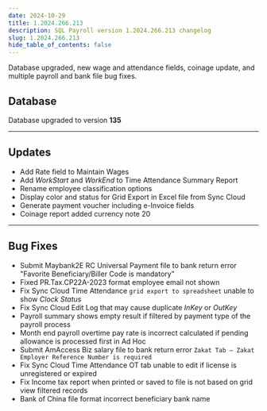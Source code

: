 ```yaml
---
date: 2024-10-29
title: 1.2024.266.213
description: SQL Payroll version 1.2024.266.213 changelog
slug: 1.2024.266.213
hide_table_of_contents: false
---
```


Database upgraded, new wage and attendance fields, coinage update, and multiple payroll and bank file bug fixes.

<!-- truncate -->

## Database

Database upgraded to version **135**

---

## Updates

- Add Rate field to Maintain Wages
- Add *WorkStart* and *WorkEnd* to Time Attendance Summary Report
- Rename employee classification options
- Display color and status for Grid Export in Excel file from Sync Cloud
- Generate payment voucher including e-Invoice fields
- Coinage report added currency note 20

---

## Bug Fixes

- Submit Maybank2E RC Universal Payment file to bank return error "Favorite Beneficiary/Biller Code is mandatory"
- Fixed PR.Tax.CP22A-2023 format employee email not shown
- Fix Sync Cloud Time Attendance `grid export to spreadsheet` unable to show *Clock Status*
- Fix Sync Cloud Edit Log that may cause duplicate *InKey* or *OutKey*
- Payroll summary shows empty result if filtered by payment type of the payroll process
- Month end payroll overtime pay rate is incorrect calculated if pending allowance is processed first in Ad Hoc
- Submit AmAccess Biz salary file to bank return error `Zakat Tab – Zakat Employer Reference Number is required`
- Fix Sync Cloud Time Attendance OT tab unable to edit if license is unregistered or expired
- Fix Income tax report when printed or saved to file is not based on grid view filtered records
- Bank of China file format incorrect beneficiary bank name
